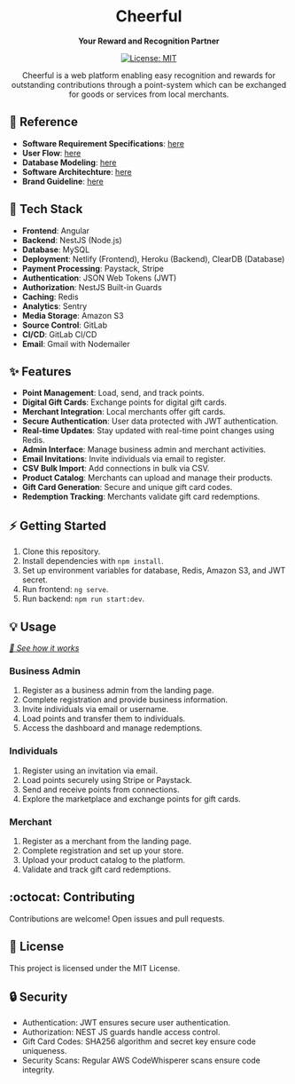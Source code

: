 <h1 align="center">Cheerful</h1>

<p align="center">
  <strong>Your Reward and Recognition Partner</strong>
</p>

<p align="center">
  <a href="https://opensource.org/licenses/MIT">
    <img src="https://img.shields.io/badge/license-MIT-blue.svg" alt="License: MIT">
  </a>
</p>

<p align="center">
  Cheerful is a web platform enabling easy recognition and rewards for outstanding contributions through a point-system which can be exchanged for goods or services from local merchants.
</p>

## :book: Reference
- **Software Requirement Specifications**: <a href="https://docs.google.com/document/d/1jPz97ecTsStaxazhorpz8mcOdpM8mqu8y-gmIpdYLY0/edit?usp=sharing">here</a>
- **User Flow**: <a href="https://www.figma.com/file/S3nzALmaiacqMh3J7e2pUg/Cheerful-user-flow?type=whiteboard&node-id=0%3A1&t=xGdWmVaZU2r395C4-1">here</a>
- **Database Modeling**: <a href="https://dbdiagram.io/d/64bfbd7602bd1c4a5ea98a93">here</a>
- **Software Architechture**: <a href="https://www.figma.com/file/T4YQrtoooL6g8lukT6fVM4/Cheerful-Software-architechture?type=whiteboard&node-id=0%3A1&t=lbWeIsBM1OH05uLa-1">here</a>
- **Brand Guideline**: <a href="https://www.figma.com/file/T4YQrtoooL6g8lukT6fVM4/Cheerful-Software-architechture?type=whiteboard&node-id=0%3A1&t=lbWeIsBM1OH05uLa-1">here</a>

## :rocket: Tech Stack

- **Frontend**: Angular
- **Backend**: NestJS (Node.js)
- **Database**: MySQL
- **Deployment**: Netlify (Frontend), Heroku (Backend), ClearDB (Database)
- **Payment Processing**: Paystack, Stripe
- **Authentication**: JSON Web Tokens (JWT)
- **Authorization**: NestJS Built-in Guards
- **Caching**: Redis
- **Analytics**: Sentry
- **Media Storage**: Amazon S3
- **Source Control**: GitLab
- **CI/CD**: GitLab CI/CD
- **Email**: Gmail with Nodemailer

## :sparkles: Features

- **Point Management**: Load, send, and track points.
- **Digital Gift Cards**: Exchange points for digital gift cards.
- **Merchant Integration**: Local merchants offer gift cards.
- **Secure Authentication**: User data protected with JWT authentication.
- **Real-time Updates**: Stay updated with real-time point changes using Redis.
- **Admin Interface**: Manage business admin and merchant activities.
- **Email Invitations**: Invite individuals via email to register.
- **CSV Bulk Import**: Add connections in bulk via CSV.
- **Product Catalog**: Merchants can upload and manage their products.
- **Gift Card Generation**: Secure and unique gift card codes.
- **Redemption Tracking**: Merchants validate gift card redemptions.

## :zap: Getting Started

1. Clone this repository.
2. Install dependencies with `npm install`.
3. Set up environment variables for database, Redis, Amazon S3, and JWT secret.
4. Run frontend: `ng serve`.
5. Run backend: `npm run start:dev`.

## :bulb: Usage
_<a href="https://drive.google.com/file/d/1JX0rWeyOa7qeihalBay5sjX0dEsou3y_/view">:movie_camera: See how it works</a>_
### Business Admin

1. Register as a business admin from the landing page.
2. Complete registration and provide business information.
3. Invite individuals via email or username.
4. Load points and transfer them to individuals.
5. Access the dashboard and manage redemptions.

### Individuals

1. Register using an invitation via email.
2. Load points securely using Stripe or Paystack.
3. Send and receive points from connections.
4. Explore the marketplace and exchange points for gift cards.

### Merchant

1. Register as a merchant from the landing page.
2. Complete registration and set up your store.
3. Upload your product catalog to the platform.
4. Validate and track gift card redemptions.

## :octocat: Contributing

Contributions are welcome! Open issues and pull requests.

## :scroll: License

This project is licensed under the MIT License.

## :lock: Security

- Authentication: JWT ensures secure user authentication.
- Authorization: NEST JS guards handle access control.
- Gift Card Codes: SHA256 algorithm and secret key ensure code uniqueness.
- Security Scans: Regular AWS CodeWhisperer scans ensure code integrity.
